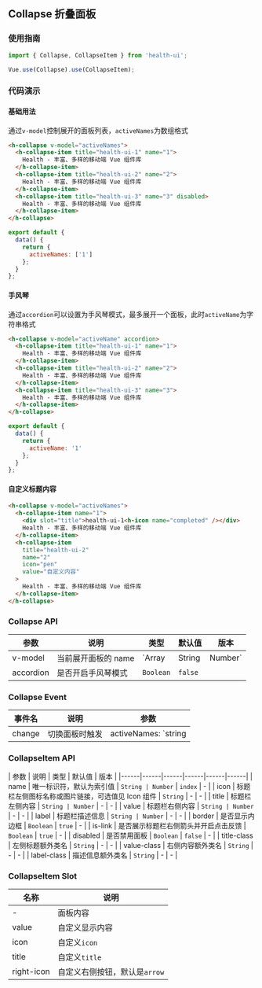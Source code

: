 ## Collapse 折叠面板

### 使用指南
``` javascript
import { Collapse, CollapseItem } from 'health-ui';

Vue.use(Collapse).use(CollapseItem);
```

### 代码演示

#### 基础用法
通过`v-model`控制展开的面板列表，`activeNames`为数组格式

```html
<h-collapse v-model="activeNames">
  <h-collapse-item title="health-ui-1" name="1">
    Health - 丰富、多样的移动端 Vue 组件库
  </h-collapse-item>
  <h-collapse-item title="health-ui-2" name="2">
    Health - 丰富、多样的移动端 Vue 组件库
  </h-collapse-item>
  <h-collapse-item title="health-ui-3" name="3" disabled>
    Health - 丰富、多样的移动端 Vue 组件库
  </h-collapse-item>
</h-collapse>
```

``` javascript
export default {
  data() {
    return {
      activeNames: ['1']
    };
  }
};
```

#### 手风琴
通过`accordion`可以设置为手风琴模式，最多展开一个面板，此时`activeName`为字符串格式

```html
<h-collapse v-model="activeName" accordion>
  <h-collapse-item title="health-ui-1" name="1">
    Health - 丰富、多样的移动端 Vue 组件库
  </h-collapse-item>
  <h-collapse-item title="health-ui-2" name="2">
    Health - 丰富、多样的移动端 Vue 组件库
  </h-collapse-item>
  <h-collapse-item title="health-ui-3" name="3">
    Health - 丰富、多样的移动端 Vue 组件库
  </h-collapse-item>
</h-collapse>
```

``` javascript
export default {
  data() {
    return {
      activeName: '1'
    };
  }
};
```

#### 自定义标题内容

```html
<h-collapse v-model="activeNames">
  <h-collapse-item name="1">
    <div slot="title">health-ui-1<h-icon name="completed" /></div>
    Health - 丰富、多样的移动端 Vue 组件库
  </h-collapse-item>
  <h-collapse-item
    title="health-ui-2"
    name="2"
    icon="pen"
    value="自定义内容"
  >
    Health - 丰富、多样的移动端 Vue 组件库
  </h-collapse-item>
</h-collapse>
```



### Collapse API

| 参数 | 说明 | 类型 | 默认值 | 版本 |
|------|------|------|------|------|
| v-model | 当前展开面板的 name | `Array | String | Number` | - |
| accordion | 是否开启手风琴模式 | `Boolean` | `false` |

### Collapse Event

| 事件名 | 说明 | 参数 |
|------|------|------|
| change | 切换面板时触发 | activeNames: `string | array` |

### CollapseItem API

| 参数 | 说明 | 类型 | 默认值 | 版本 |
|------|------|------|------|------|------|
| name | 唯一标识符，默认为索引值 | `String | Number` | `index` | - |
| icon | 标题栏左侧图标名称或图片链接，可选值见 Icon 组件 | `String` | - | - |
| title | 标题栏左侧内容 | `String | Number` | - | - |
| value | 标题栏右侧内容 | `String | Number` | - | - |
| label | 标题栏描述信息 | `String | Number`  | - | - |
| border | 是否显示内边框 | `Boolean` | `true` | - |
| is-link | 是否展示标题栏右侧箭头并开启点击反馈 | `Boolean` | `true` | - |
| disabled | 是否禁用面板 | `Boolean` | `false` | - |
| title-class | 左侧标题额外类名 | `String` | - | - |
| value-class | 右侧内容额外类名 | `String` | - | - |
| label-class | 描述信息额外类名 | `String` | - | - |

### CollapseItem Slot

| 名称 | 说明 |
|------|------|
| - | 面板内容 |
| value | 自定义显示内容 |
| icon | 自定义`icon` |
| title | 自定义`title` |
| right-icon | 自定义右侧按钮，默认是`arrow` |

